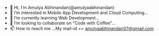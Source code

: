 - 👋 Hi, I’m Amulya Abhinandan(@amulyaabhinandan)
- 👀 I’m interested in Mobile App Development and Cloud Computing...
- 🌱 I’m currently learning Web Development...
- 💞️ I’m looking to collaborate on "Code with Coffee"...
- 📫 How to reach me ...My mail-id == amulyaabhinandan07@gmail.com

<!---
amulyaabhinandan/amulyaabhinandan is a ✨ special ✨ repository because its `README.md` (this file) appears on your GitHub profile.
You can click the Preview link to take a look at your changes.
--->
